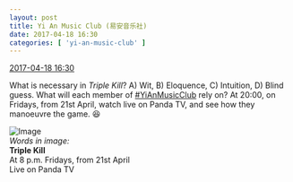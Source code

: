 ```yaml
---
layout: post
title: Yi An Music Club (易安音乐社)
date: 2017-04-18 16:30
categories: [ 'yi-an-music-club' ]
---
```


<div class="weibo-info">
  <a href="http://weibo.com/6094546964/EF5oHEsH9">2017-04-18 16:30</a>
</div>

What is necessary in *Triple Kill*? A) Wit, B) Eloquence, C) Intuition, D) Blind guess. What will each member of [#YiAnMusicClub](http://weibo.com/p/100808beae2e3e05b17b64f63ebedca39f19b2) rely on? At 20:00, on Fridays, from 21st April, watch live on Panda TV, and see how they manoeuvre the game. :laughing:

<!-- more -->

![Image](http://wx3.sinaimg.cn/mw690/006Es64Aly1fepya6x8v8j31jk2bc4qv.jpg)  
*Words in image:*  
**Triple Kill**  
At 8 p.m. Fridays, from 21st April  
Live on Panda TV

